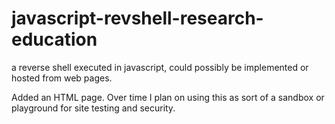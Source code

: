 # javascript-revshell-research-education

a reverse shell executed in javascript, could possibly be implemented or hosted from web pages.

Added an HTML page. Over time I plan on using this as sort of a sandbox or playground for site testing and security.